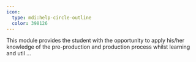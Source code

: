 ```yaml
---
icon:
  type: mdi:help-circle-outline
  color: 398126
---
```


This module provides the student with the opportunity to apply his/her knowledge of the pre-production and production process whilst learning and util ... 
